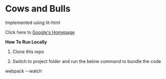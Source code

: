 # Cows and Bulls

Implemented using lit-html

Click here to [Google's Homepage](https://www.google.com "Google's Homepage")

**How To Run Locally**
1. Clone this repo
  
2. Switch to project folder and run the below command to bundle the code
  
  webpack --watch
